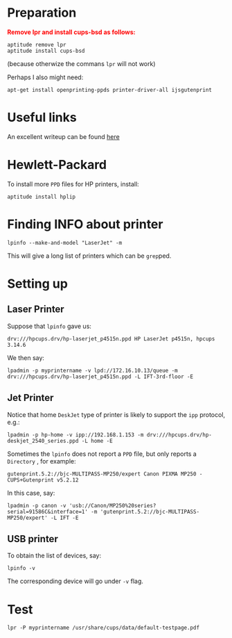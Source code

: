 Preparation
===========

<span style="color:red;font-weight:bold;">Remove lpr and install cups-bsd as follows:</span>

    aptitude remove lpr
    aptitude install cups-bsd

(because otherwize the commans `lpr` will not work)

Perhaps I also might need:

    apt-get install openprinting-ppds printer-driver-all ijsgutenprint 

Useful links
============

An excellent writeup can be found [here](http://blog.tremily.us/posts/Adding_a_network_printer_with_lpadmin/)

Hewlett-Packard
===============

To install more `PPD` files for HP printers, install:

    aptitude install hplip


Finding INFO about printer
==========================

    lpinfo --make-and-model "LaserJet" -m

This will give a long list of printers which can be `grep`ped.


Setting up
==========

Laser Printer
-------------

Suppose that `lpinfo` gave us:

    drv:///hpcups.drv/hp-laserjet_p4515n.ppd HP LaserJet p4515n, hpcups 3.14.6

We then say:

    lpadmin -p myprintername -v lpd://172.16.10.13/queue -m drv:///hpcups.drv/hp-laserjet_p4515n.ppd -L IFT-3rd-floor -E

Jet Printer
-----------

Notice that home `DeskJet` type of printer is likely to support the `ipp` protocol, e.g.:

    lpadmin -p hp-home -v ipp://192.168.1.153 -m drv:///hpcups.drv/hp-deskjet_2540_series.ppd -L home -E

Sometimes the `lpinfo` does not report a `PPD` file, but only reports a `Directory` , for example:

    gutenprint.5.2://bjc-MULTIPASS-MP250/expert Canon PIXMA MP250 - CUPS+Gutenprint v5.2.12

In this case, say:

    lpadmin -p canon -v 'usb://Canon/MP250%20series?serial=91586C&interface=1' -m 'gutenprint.5.2://bjc-MULTIPASS-MP250/expert' -L IFT -E

USB printer
-----------

To obtain the list of devices, say:

    lpinfo -v

The corresponding device will go under `-v` flag.

Test
====

    lpr -P myprintername /usr/share/cups/data/default-testpage.pdf

